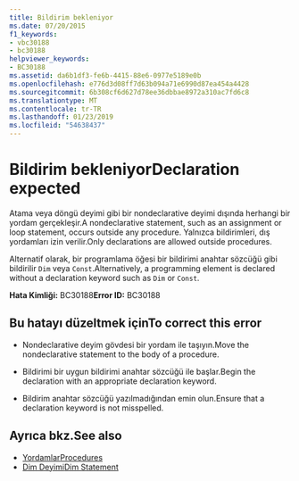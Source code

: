```yaml
---
title: Bildirim bekleniyor
ms.date: 07/20/2015
f1_keywords:
- vbc30188
- bc30188
helpviewer_keywords:
- BC30188
ms.assetid: da6b1df3-fe6b-4415-88e6-0977e5189e0b
ms.openlocfilehash: e776d3d08ff7d63b094a71e6990d87ea454a4428
ms.sourcegitcommit: 6b308cf6d627d78ee36dbbae8972a310ac7fd6c8
ms.translationtype: MT
ms.contentlocale: tr-TR
ms.lasthandoff: 01/23/2019
ms.locfileid: "54638437"
---
```

# <a name="declaration-expected"></a><span data-ttu-id="52cfc-102">Bildirim bekleniyor</span><span class="sxs-lookup"><span data-stu-id="52cfc-102">Declaration expected</span></span>
<span data-ttu-id="52cfc-103">Atama veya döngü deyimi gibi bir nondeclarative deyimi dışında herhangi bir yordam gerçekleşir.</span><span class="sxs-lookup"><span data-stu-id="52cfc-103">A nondeclarative statement, such as an assignment or loop statement, occurs outside any procedure.</span></span> <span data-ttu-id="52cfc-104">Yalnızca bildirimleri, dış yordamları izin verilir.</span><span class="sxs-lookup"><span data-stu-id="52cfc-104">Only declarations are allowed outside procedures.</span></span>  
  
 <span data-ttu-id="52cfc-105">Alternatif olarak, bir programlama öğesi bir bildirimi anahtar sözcüğü gibi bildirilir `Dim` veya `Const`.</span><span class="sxs-lookup"><span data-stu-id="52cfc-105">Alternatively, a programming element is declared without a declaration keyword such as `Dim` or `Const`.</span></span>  
  
 <span data-ttu-id="52cfc-106">**Hata Kimliği:** BC30188</span><span class="sxs-lookup"><span data-stu-id="52cfc-106">**Error ID:** BC30188</span></span>  
  
## <a name="to-correct-this-error"></a><span data-ttu-id="52cfc-107">Bu hatayı düzeltmek için</span><span class="sxs-lookup"><span data-stu-id="52cfc-107">To correct this error</span></span>  
  
-   <span data-ttu-id="52cfc-108">Nondeclarative deyim gövdesi bir yordam ile taşıyın.</span><span class="sxs-lookup"><span data-stu-id="52cfc-108">Move the nondeclarative statement to the body of a procedure.</span></span>  
  
-   <span data-ttu-id="52cfc-109">Bildirimi bir uygun bildirimi anahtar sözcüğü ile başlar.</span><span class="sxs-lookup"><span data-stu-id="52cfc-109">Begin the declaration with an appropriate declaration keyword.</span></span>  
  
-   <span data-ttu-id="52cfc-110">Bildirim anahtar sözcüğü yazılmadığından emin olun.</span><span class="sxs-lookup"><span data-stu-id="52cfc-110">Ensure that a declaration keyword is not misspelled.</span></span>  
  
## <a name="see-also"></a><span data-ttu-id="52cfc-111">Ayrıca bkz.</span><span class="sxs-lookup"><span data-stu-id="52cfc-111">See also</span></span>
- [<span data-ttu-id="52cfc-112">Yordamlar</span><span class="sxs-lookup"><span data-stu-id="52cfc-112">Procedures</span></span>](../../../visual-basic/programming-guide/language-features/procedures/index.md)
- [<span data-ttu-id="52cfc-113">Dim Deyimi</span><span class="sxs-lookup"><span data-stu-id="52cfc-113">Dim Statement</span></span>](../../../visual-basic/language-reference/statements/dim-statement.md)
